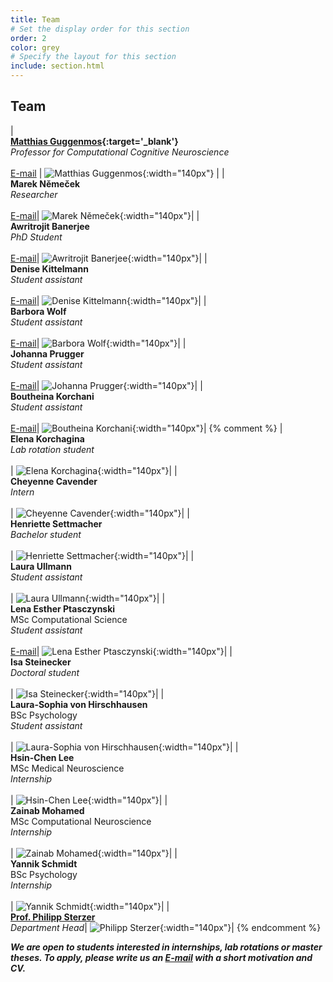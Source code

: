 ```yaml
---
title: Team
# Set the display order for this section
order: 2
color: grey
# Specify the layout for this section
include: section.html
---
```

## Team

| <br>**[Matthias Guggenmos](https://www.health-and-medical-university.de/ueber-uns-2/team/team-fakultaet-gesundheit/prof-dr-habil-matthias-guggenmos/){:target='\_blank'}**<br>_Professor for Computational Cognitive Neuroscience_<br><br>[E-mail](mailto:matthias.guggenmos@hmu-potsdam.de) | ![Matthias Guggenmos](images/matthias.png){:width="140px"} |
| <br>**Marek Němeček**<br>_Researcher_<br><br>[E-mail](mailto:marek.nemecek@hmu-potsdam.de)| ![Marek Němeček](images/profile_marek.png){:width="140px"}|
| <br>**Awritrojit Banerjee**<br>_PhD Student_<br><br>[E-mail](mailto:awritrojit.banerjee@hmu-potsdam.de)| ![Awritrojit Banerjee](images/profile_awritrojit.png){:width="140px"}|
| <br>**Denise Kittelmann**<br>_Student assistant_<br><br>[E-mail](mailto:denise.kittelmann@shk.health-and-medical-university.de)| ![Denise Kittelmann](images/profile_denise.png){:width="140px"}|
| <br>**Barbora Wolf**<br>_Student assistant_<br><br>[E-mail](mailto:barbora.wolf@fu-berlin.de)| ![Barbora Wolf](images/profile_barbora.png){:width="140px"}|
| <br>**Johanna Prugger**<br>_Student assistant_<br><br>[E-mail](mailto:johanna.prugger@shk.health-and-medical-university.de)| ![Johanna Prugger](images/placeholder.png){:width="140px"}|
| <br>**Boutheina Korchani**<br>_Student assistant_<br><br>[E-mail](mailto:boutheina.korchani@shk.health-and-medical-university.de)| ![Boutheina Korchani](images/placeholder.png){:width="140px"}|
{% comment %}
| <br>**Elena Korchagina**<br>_Lab rotation student_<br><br>| ![Elena Korchagina](images/profile_elena.png){:width="140px"}|
| <br>**Cheyenne Cavender**<br>_Intern_<br><br>| ![Cheyenne Cavender](images/placeholder.png){:width="140px"}|
| <br>**Henriette Settmacher**<br>_Bachelor student_<br><br>| ![Henriette Settmacher](images/placeholder.png){:width="140px"}|
| <br>**Laura Ullmann**<br>_Student assistant_<br><br>| ![Laura Ullmann](images/placeholder.png){:width="140px"}|
| <br>**Lena Esther Ptasczynski**<br>MSc Computational Science<br>_Student assistant_<br><br>[E-mail](mailto:lena-esther.ptasczynski@charite.de)| ![Lena Esther Ptasczynski](images/placeholder.png){:width="140px"}|
| <br>**Isa Steinecker**<br>_Doctoral student_<br><br>| ![Isa Steinecker](images/profile_isa.png){:width="140px"}|
| <br>**Laura-Sophia von Hirschhausen**<br>BSc Psychology<br>_Student assistant_<br><br>| ![Laura-Sophia von Hirschhausen](images/placeholder.png){:width="140px"}|
| <br>**Hsin-Chen Lee**<br>MSc Medical Neuroscience<br>_Internship_<br><br>| ![Hsin-Chen Lee](images/placeholder.png){:width="140px"}|
| <br>**Zainab Mohamed**<br>MSc Computational Neuroscience<br>_Internship_<br><br>| ![Zainab Mohamed](images/placeholder.png){:width="140px"}|
| <br>**Yannik Schmidt**<br>BSc Psychology<br>_Internship_<br><br>| ![Yannik Schmidt](images/placeholder.png){:width="140px"}|
| <br>**[Prof. Philipp Sterzer](https://psychiatrie-psychotherapie.charite.de/en/metas/person_detail/person/address_detail/sterzer/)**<br>_Department Head_| ![Philipp Sterzer](images/philipp.png){:width="140px"}|
{% endcomment %}

***We are open to students interested in internships, lab rotations or master theses. To apply, please write us an [E-mail](mailto:matthias.guggenmos@hum-potsdam.de) with a short motivation and CV.***
